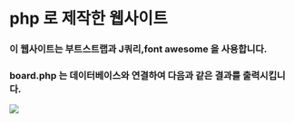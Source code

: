 # php 로 제작한 웹사이트

### 이 웹사이트는 부트스트랩과 J쿼리,font awesome 을 사용합니다.

### board.php 는 데이터베이스와 연결하여 다음과 같은 결과를 출력시킵니다.
<img src="https://github.com/devkr-potato/2021-GIFTS/blob/main/3day/web/img/%EC%BA%A1%EC%B2%982.PNG?raw=true">
